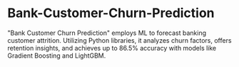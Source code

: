 # Bank-Customer-Churn-Prediction
"Bank Customer Churn Prediction" employs ML to forecast banking customer attrition. Utilizing Python libraries, it analyzes churn factors, offers retention insights, and achieves up to 86.5% accuracy with models like Gradient Boosting and LightGBM.
